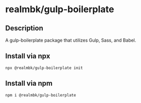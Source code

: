 # realmbk/gulp-boilerplate

## Description

A gulp-boilerplate package that utilizes Gulp, Sass, and Babel.

## Install via npx
```
npx @realmbk/gulp-boilerplate init
```

## Install via npm
```
npm i @realmbk/gulp-boilerplate
```

